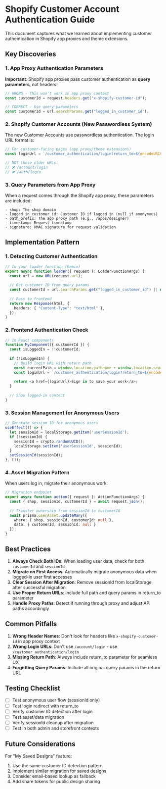 # Shopify Customer Account Authentication Guide

This document captures what we learned about implementing customer authentication in Shopify app proxies and theme extensions.

## Key Discoveries

### 1. App Proxy Authentication Parameters

**Important**: Shopify app proxies pass customer authentication as **query parameters**, not headers!

```typescript
// WRONG - This won't work in app proxy context
const customerId = request.headers.get("x-shopify-customer-id");

// CORRECT - Use query parameters
const customerId = url.searchParams.get("logged_in_customer_id");
```

### 2. Shopify Customer Accounts (New Passwordless System)

The new Customer Accounts use passwordless authentication. The login URL format is:

```javascript
// For customer-facing pages (app proxy/theme extensions)
const loginUrl = `/customer_authentication/login?return_to=${encodeURIComponent(returnPath)}&locale=en`;

// NOT these older URLs:
// ❌ /account/login
// ❌ /auth/login
```

### 3. Query Parameters from App Proxy

When a request comes through the Shopify app proxy, these parameters are included:

```
- shop: The shop domain
- logged_in_customer_id: Customer ID if logged in (null if anonymous)
- path_prefix: The app proxy path (e.g., /apps/designer)
- timestamp: Request timestamp
- signature: HMAC signature for request validation
```

## Implementation Pattern

### 1. Detecting Customer Authentication

```typescript
// In your loader function (Remix)
export async function loader({ request }: LoaderFunctionArgs) {
  const url = new URL(request.url);
  
  // Get customer ID from query params
  const customerId = url.searchParams.get("logged_in_customer_id") || null;
  
  // Pass to frontend
  return new Response(html, {
    headers: { "Content-Type": "text/html" },
  });
}
```

### 2. Frontend Authentication Check

```javascript
// In React components
function MyComponent({ customerId }) {
  const isLoggedIn = !!customerId;
  
  if (!isLoggedIn) {
    // Build login URL with return path
    const currentPath = window.location.pathname + window.location.search;
    const loginUrl = `/customer_authentication/login?return_to=${encodeURIComponent(currentPath)}&locale=en`;
    
    return <a href={loginUrl}>Sign in to save your work</a>;
  }
  
  // Show logged-in content
}
```

### 3. Session Management for Anonymous Users

```javascript
// Generate session ID for anonymous users
useEffect(() => {
  let sessionId = localStorage.getItem('userSessionId');
  if (!sessionId) {
    sessionId = crypto.randomUUID();
    localStorage.setItem('userSessionId', sessionId);
  }
  setSessionId(sessionId);
}, []);
```

### 4. Asset Migration Pattern

When users log in, migrate their anonymous work:

```typescript
// Migration endpoint
export async function action({ request }: ActionFunctionArgs) {
  const { shop, sessionId, customerId } = await request.json();
  
  // Transfer ownership from sessionId to customerId
  await prisma.userAsset.updateMany({
    where: { shop, sessionId, customerId: null },
    data: { customerId, sessionId: null }
  });
}
```

## Best Practices

1. **Always Check Both IDs**: When loading user data, check for both `customerId` and `sessionId`
2. **Migrate on First Access**: Automatically migrate anonymous data when logged-in user first accesses
3. **Clear Session After Migration**: Remove sessionId from localStorage after successful migration
4. **Use Proper Return URLs**: Include full path and query params in return_to parameter
5. **Handle Proxy Paths**: Detect if running through proxy and adjust API paths accordingly

## Common Pitfalls

1. **Wrong Header Names**: Don't look for headers like `x-shopify-customer-id` in app proxy context
2. **Wrong Login URLs**: Don't use `/account/login` - use `/customer_authentication/login`
3. **Missing Return Path**: Always include return_to parameter for seamless UX
4. **Forgetting Query Params**: Include all original query params in the return URL

## Testing Checklist

- [ ] Test anonymous user flow (sessionId only)
- [ ] Test login redirect with return_to
- [ ] Verify customer ID detection after login
- [ ] Test asset/data migration
- [ ] Verify sessionId cleanup after migration
- [ ] Test in both admin and storefront contexts

## Future Considerations

For "My Saved Designs" feature:
1. Use the same customer ID detection pattern
2. Implement similar migration for saved designs
3. Consider email-based lookup as fallback
4. Add share tokens for public design sharing